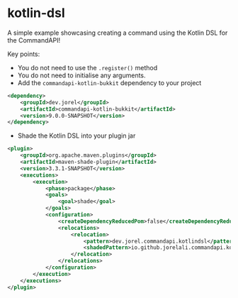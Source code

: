 # kotlin-dsl

A simple example showcasing creating a command using the Kotlin DSL for the CommandAPI!

Key points:

- You do not need to use the `.register()` method
- You do not need to initialise any arguments.
- Add the `commandapi-kotlin-bukkit` dependency to your project
```xml
<dependency>
	<groupId>dev.jorel</groupId>
	<artifactId>commandapi-kotlin-bukkit</artifactId>
	<version>9.0.0-SNAPSHOT</version>
</dependency>
```
- Shade the Kotlin DSL into your plugin jar
```xml
<plugin>
	<groupId>org.apache.maven.plugins</groupId>
	<artifactId>maven-shade-plugin</artifactId>
	<version>3.3.1-SNAPSHOT</version>
	<executions>
		<execution>
			<phase>package</phase>
			<goals>
				<goal>shade</goal>
			</goals>
			<configuration>
				<createDependencyReducedPom>false</createDependencyReducedPom>
				<relocations>
					<relocation>
						<pattern>dev.jorel.commandapi.kotlindsl</pattern>
						<shadedPattern>io.github.jorelali.commandapi.kotlindsl</shadedPattern>
					</relocation>
				</relocations>
			</configuration>
		</execution>
	</executions>
</plugin>
```